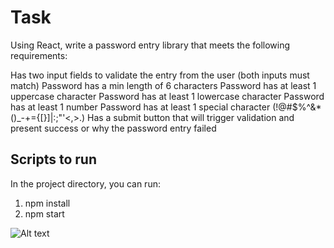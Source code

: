 # Task

Using React, write a password entry library that meets the following requirements:

Has two input fields to validate the entry from the user (both inputs must match)
Password has a min length of 6 characters
Password has at least 1 uppercase character
Password has at least 1 lowercase character
Password has at least 1 number
Password has at least 1 special character (!@#$%^&\*()\_-+={[}]|:;"'<,>.)
Has a submit button that will trigger validation and present success or why the password entry failed

## Scripts to run

In the project directory, you can run:

1. npm install
2. npm start

![Alt text](https://github.com/webstar0025/Password-Entry-Library/assets/5850106/381db2a4-8c78-4068-acf9-dad7f20bafb0)
